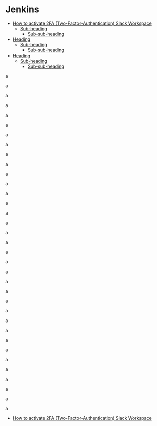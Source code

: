 <h1>Jenkins</h1>

- [How to activate 2FA (Two-Factor-Authentication) Slack Workspace](#2FA)
  * [Sub-heading](#sub-heading)
    + [Sub-sub-heading](#sub-sub-heading)
- [Heading](#heading-1)
  * [Sub-heading](#sub-heading-1)
    + [Sub-sub-heading](#sub-sub-heading-1)
- [Heading](#heading-2)
  * [Sub-heading](#sub-heading-2)
    + [Sub-sub-heading](#sub-sub-heading-2)

<p>a</p>
<p>a</p>
<p>a</p>
<p>a</p>
<p>a</p>
<p>a</p>
<p>a</p>
<p>a</p>
<p>a</p>
<p>a</p><p>a</p>
<p>a</p>
<p>a</p>
<p>a</p>
<p>a</p><p>a</p>
<p>a</p>
<p>a</p>
<p>a</p>
<p>a</p><p>a</p>
<p>a</p>
<p>a</p>
<p>a</p>
<p>a</p><p>a</p>
<p>a</p>
<p>a</p>
<p>a</p>
<p>a</p><p>a</p>
<p>a</p>
<p>a</p>
<p>a</p>
<p>a</p>


- [How to activate 2FA (Two-Factor-Authentication) Slack Workspace](#2FA)
